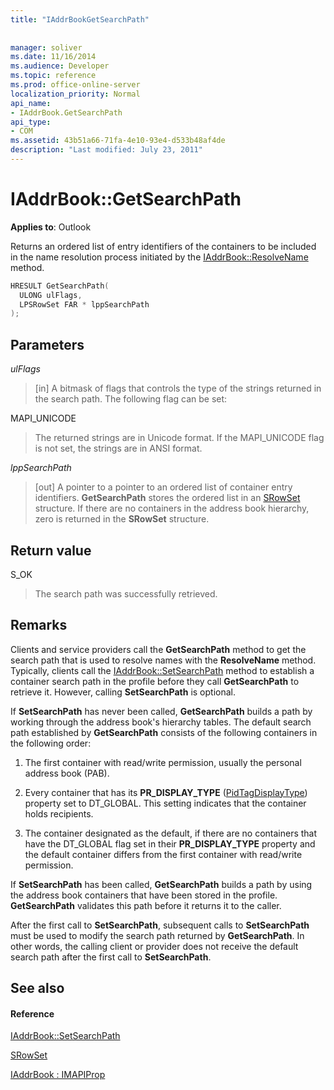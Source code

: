 ```yaml
---
title: "IAddrBookGetSearchPath"
 
 
manager: soliver
ms.date: 11/16/2014
ms.audience: Developer
ms.topic: reference
ms.prod: office-online-server
localization_priority: Normal
api_name:
- IAddrBook.GetSearchPath
api_type:
- COM
ms.assetid: 43b51a66-71fa-4e10-93e4-d533b48af4de
description: "Last modified: July 23, 2011"
---
```


# IAddrBook::GetSearchPath

  
  
**Applies to**: Outlook 
  
Returns an ordered list of entry identifiers of the containers to be included in the name resolution process initiated by the [IAddrBook::ResolveName](iaddrbook-resolvename.md) method. 
  
```cpp
HRESULT GetSearchPath(
  ULONG ulFlags,
  LPSRowSet FAR * lppSearchPath
);
```

## Parameters

 _ulFlags_
  
> [in] A bitmask of flags that controls the type of the strings returned in the search path. The following flag can be set:
    
MAPI_UNICODE 
  
> The returned strings are in Unicode format. If the MAPI_UNICODE flag is not set, the strings are in ANSI format.
    
 _lppSearchPath_
  
> [out] A pointer to a pointer to an ordered list of container entry identifiers. **GetSearchPath** stores the ordered list in an [SRowSet](srowset.md) structure. If there are no containers in the address book hierarchy, zero is returned in the **SRowSet** structure. 
    
## Return value

S_OK 
  
> The search path was successfully retrieved.
    
## Remarks

Clients and service providers call the **GetSearchPath** method to get the search path that is used to resolve names with the **ResolveName** method. Typically, clients call the [IAddrBook::SetSearchPath](iaddrbook-setsearchpath.md) method to establish a container search path in the profile before they call **GetSearchPath** to retrieve it. However, calling **SetSearchPath** is optional. 
  
If **SetSearchPath** has never been called, **GetSearchPath** builds a path by working through the address book's hierarchy tables. The default search path established by **GetSearchPath** consists of the following containers in the following order: 
  
1. The first container with read/write permission, usually the personal address book (PAB).
    
2. Every container that has its **PR_DISPLAY_TYPE** ([PidTagDisplayType](pidtagdisplaytype-canonical-property.md)) property set to DT_GLOBAL. This setting indicates that the container holds recipients. 
    
3. The container designated as the default, if there are no containers that have the DT_GLOBAL flag set in their **PR_DISPLAY_TYPE** property and the default container differs from the first container with read/write permission. 
    
If **SetSearchPath** has been called, **GetSearchPath** builds a path by using the address book containers that have been stored in the profile. **GetSearchPath** validates this path before it returns it to the caller. 
  
After the first call to **SetSearchPath**, subsequent calls to **SetSearchPath** must be used to modify the search path returned by **GetSearchPath**. In other words, the calling client or provider does not receive the default search path after the first call to **SetSearchPath**.
  
## See also

#### Reference

[IAddrBook::SetSearchPath](iaddrbook-setsearchpath.md)
  
[SRowSet](srowset.md)
  
[IAddrBook : IMAPIProp](iaddrbookimapiprop.md)


